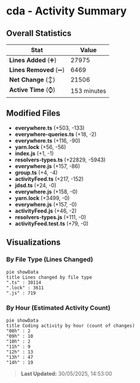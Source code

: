# cda - Activity Summary 

## Overall Statistics

| Stat                   | Value                                                             |
| ---------------------- | ----------------------------------------------------------------- |
| **Lines Added** (➕)   | 27975                                          |
| **Lines Removed** (➖) | 6469                                        |
| **Net Change** (↕)    | 21506                |
| **Active Time** (⌚)   | 153 minutes |


## Modified Files
- **everywhere.ts** (+503, -133)
- **everywhere-queries.ts** (+18, -2)
- **everywhere.ts** (+116, -90)
- **yarn.lock** (+56, -56)
- **index.js** (+1, -1)
- **resolvers-types.ts** (+22829, -5943)
- **everywhere.js** (+157, -86)
- **group.ts** (+4, -4)
- **activityFeed.ts** (+217, -152)
- **jdsd.ts** (+24, -0)
- **everywhere.js** (+158, -0)
- **yarn.lock** (+3499, -0)
- **everywhere.js** (+157, -0)
- **activityFeed.js** (+46, -2)
- **resolvers-types.js** (+111, -0)
- **activityFeed.test.ts** (+79, -0)

## Visualizations

### By File Type (Lines Changed)

```mermaid
pie showData
title Lines changed by file type
".ts" : 30114
".lock" : 3611
".js" : 719
```

### By Hour (Estimated Activity Count)

```mermaid
pie showData
title Coding activity by hour (count of changes)
"08h" : 2
"09h" : 10
"10h" : 2
"11h" : 9
"12h" : 13
"13h" : 47
"14h" : 19
```


> **Last Updated:** 30/05/2025, 14:53:00